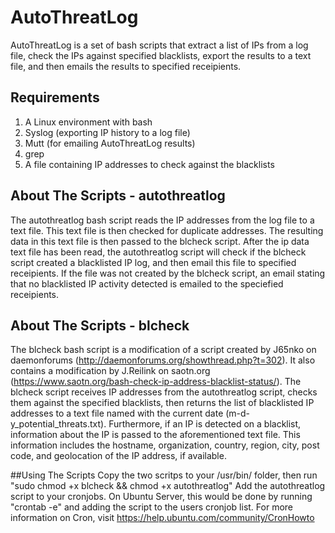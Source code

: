 # AutoThreatLog
AutoThreatLog is a set of bash scripts that extract a list of IPs from a log file, check the IPs against specified blacklists, export the results to a text file, and then emails the results to specified receipients. 

## Requirements
1. A Linux environment with bash 
2. Syslog (exporting IP history to a log file)
3. Mutt (for emailing AutoThreatLog results)
4. grep
5. A file containing IP addresses to check against the blacklists

## About The Scripts - autothreatlog
The autothreatlog bash script reads the IP addresses from the log file to a text file. This text file is then checked for duplicate addresses. The resulting data in this text file is then passed to the blcheck script. After the ip data text file has been read, the autothreatlog script will check if the blcheck script created a blacklisted IP log, and then email this file to specified receipients. If the file was not created by the blcheck script, an email stating that no blacklisted IP activity detected is emailed to the speciefied receipients. 

## About The Scripts - blcheck
The blcheck bash script is a modification of a script created by J65nko on daemonforums (http://daemonforums.org/showthread.php?t=302). It also contains a modification by J.Reilink on saotn.org (https://www.saotn.org/bash-check-ip-address-blacklist-status/). 
The blcheck script receives IP addresses from the autothreatlog script, checks them against the specified blacklists, then returns the list of blacklisted IP addresses to a text file named with the current date (m-d-y_potential_threats.txt). Furthermore, if an IP is detected on a blacklist, information about the IP is passed to the aforementioned text file. This information includes the hostname, organization, country, region, city, post code, and geolocation of the IP address, if available. 

##Using The Scripts
Copy the two scritps to your /usr/bin/ folder, then run "sudo chmod +x blcheck && chmod +x autothreatlog"
Add the autothreatlog script to your cronjobs. On Ubuntu Server, this would be done by running "crontab -e" and adding the script to the users cronjob list. For more information on Cron, visit https://help.ubuntu.com/community/CronHowto
